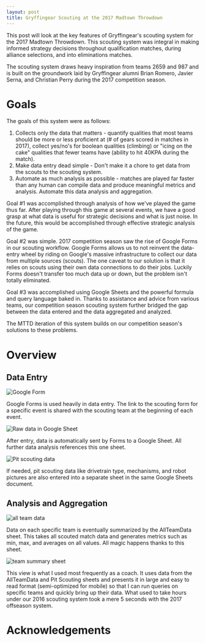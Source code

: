 ```yaml
---
layout: post
title: Gryffingear Scouting at the 2017 Madtown Throwdown
---
```


This post will look at the key features of Gryffingear's scouting system for the 2017 Madtown Throwdown. This scouting system was integral in making informed strategy decisions throughout qualification matches, during alliance selections, and into eliminations matches. 

The scouting system draws heavy inspiration from teams 2659 and 987 and is built on the groundwork laid by Gryffingear alumni Brian Romero, Javier Serna, and Christian Perry during the 2017 competition season. 

# Goals

The goals of this system were as follows:

1. Collects only the data that matters - quantify qualities that most teams should be more or less proficient at (# of gears scored in matches in 2017), collect yes/no's for boolean qualities (climbing) or "icing on the cake" qualities that fewer teams have (ability to hit 40KPA during the match).
2. Make data entry dead simple - Don't make it a chore to get data from the scouts to the scouting system.
3. Automate as much analysis as possible - matches are played far faster than any human can compile data and produce meaningful metrics and analysis. Automate this data analysis and aggregation.

Goal #1 was accomplished through analysis of how we've played the game thus far. After playing through this game at several events, we have a good grasp at what data is useful for strategic decisions and what is just noise. In the future, this would be accomplished through effective strategic analysis of the game. 

Goal #2 was simple. 2017 competition season saw the rise of Google Forms in our scouting workflow. Google Forms allows us to not reinvent the data-entry wheel by riding on Google's massive infrastructure to collect our data from multiple sources (scouts). The one caveat to our solution is that it relies on scouts using their own data connections to do their jobs. Luckily Forms doesn't transfer too much data up or down, but the problem isn't totally eliminated.

Goal #3 was accomplished using Google Sheets and the powerful formula and query language baked in. Thanks to assistance and advice from various teams, our competition season scouting system further bridged the gap between the data entered and the data aggregated and analyzed.

The MTTD iteration of this system builds on our competition season's solutions to these problems. 

# Overview

## Data Entry

![Google Form](https://i.imgur.com/K3ftppqm.png)

Google Forms is used heavily in data entry. The link to the scouting form for a specific event is shared with the scouting team at the beginning of each event. 

![Raw data in Google Sheet](https://i.imgur.com/pgAJbWcl.png)

After entry, data is automatically sent by Forms to a Google Sheet. All further data analysis references this one sheet. 

![Pit scouting data](https://i.imgur.com/b3o71zql.png)

If needed, pit scouting data like drivetrain type, mechanisms, and robot pictures are also entered into a separate sheet in the same Google Sheets document.

## Analysis and Aggregation

![all team data](https://i.imgur.com/qZjtY2Il.png)

Data on each specific team is eventually summarized by the AllTeamData sheet. This takes all scouted match data and generates metrics such as min, max, and averages on all values. All magic happens thanks to this sheet. 

![team summary sheet](https://i.imgur.com/ZXy4imPl.png)

This view is what I used most frequently as a coach. It uses data from the AllTeamData and Pit Scouting sheets and presents it in large and easy to read format (semi-optimized for mobile) so that I can run queries on specific teams and quickly bring up their data. What used to take hours under our 2016 scouting system took a mere 5 seconds with the 2017 offseason system.


# Acknowledgements


